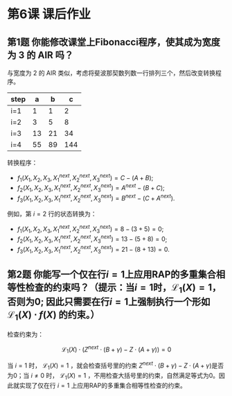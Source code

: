 # 第6课 课后作业

## 第1题 你能修改课堂上Fibonacci程序，使其成为宽度为 3 的 AIR 吗？

与宽度为 2 的 AIR 类似，考虑将斐波那契数列数一行排列三个，然后改变转换程序。

|step|a|b|c|
|----|----|----|----|
|i=1|1|1|2|
|i=2|3|5|8|
|i=3|13|21|34|
|i=4|55|89|144|

转换程序：
* $f_1(X_1,X_2,X_3,X_1^{next},X_2^{next},X_3^{next}) = C - (A + B)$;
* $f_2(X_1,X_2,X_3,X_1^{next},X_2^{next},X_3^{next}) = A^{next} - (B + C)$;
* $f_3(X_1,X_2,X_3,X_1^{next},X_2^{next},X_3^{next}) = B^{next} - (C + A^{next})$.

例如，第 $i=2$ 行的状态转换为：
* $f_1(X_1,X_2,X_3,X_1^{next},X_2^{next},X_3^{next}) = 8 - (3 + 5) = 0$;
* $f_2(X_1,X_2,X_3,X_1^{next},X_2^{next},X_3^{next}) = 13 - (5 + 8) = 0$;
* $f_3(X_1,X_2,X_3,X_1^{next},X_2^{next},X_3^{next}) = 21 - (8 + 13) = 0$.



## 第2题 你能写一个仅在行$i=1$上应用RAP的多重集合相等性检查的约束吗？（提示：当$i=1$时，$\mathcal{L}_{1}(X)=1$，否则为0; 因此只需要在行$i=1$上强制执行一个形如 $\mathcal{L}_{1}(X) \cdot f(X)$ 的约束。）

检查约束为：

$$ 
\mathcal{L_1}(X) \cdot (Z^{next} \cdot (B + \gamma) - Z \cdot (A + \gamma)) = 0
$$

当 $i = 1$ 时， $\mathcal{L_1}(X) = 1$ ，就会检查括号里的约束 $Z^{next} \cdot (B + \gamma) - Z \cdot (A + \gamma)$是否为0；当 $i \neq 0$ 时， $\mathcal{L_1}(X) = 1$ ，不用检查大括号里的约束，自然满足等式为0。因此就实现了仅在行 $i=1$ 上应用RAP的多重集合相等性检查的约束。